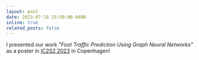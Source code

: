 ```yaml
---
layout: post
date: 2023-07-18 15:59:00-0400
inline: true
related_posts: false
---
```


I presented our work *"Foot Traffic Prediction Using Graph Neural Networks"* as a poster in [IC2S2 2023](https://www.ic2s2.org/) in Copenhagen!
